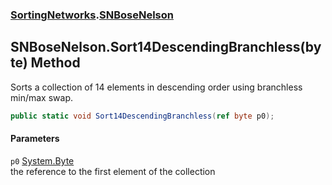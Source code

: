 ### [SortingNetworks](./SortingNetworks.md 'SortingNetworks').[SNBoseNelson](./SortingNetworks-SNBoseNelson.md 'SortingNetworks.SNBoseNelson')
## SNBoseNelson.Sort14DescendingBranchless(byte) Method
Sorts a collection of 14 elements in descending order using branchless min/max swap.  
```csharp
public static void Sort14DescendingBranchless(ref byte p0);
```
#### Parameters
<a name='SortingNetworks-SNBoseNelson-Sort14DescendingBranchless(byte)-p0'></a>
`p0` [System.Byte](https://docs.microsoft.com/en-us/dotnet/api/System.Byte 'System.Byte')  
the reference to the first element of the collection  
  
